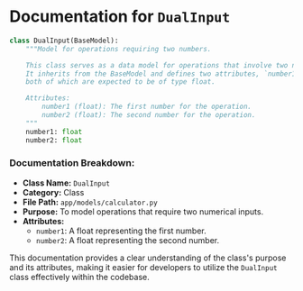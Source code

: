 # Documentation for `DualInput`

```python
class DualInput(BaseModel):
    """Model for operations requiring two numbers.

    This class serves as a data model for operations that involve two numerical inputs.
    It inherits from the BaseModel and defines two attributes, `number1` and `number2`, 
    both of which are expected to be of type float.

    Attributes:
        number1 (float): The first number for the operation.
        number2 (float): The second number for the operation.
    """
    number1: float
    number2: float
``` 

### Documentation Breakdown:

- **Class Name:** `DualInput`
- **Category:** Class
- **File Path:** `app/models/calculator.py`
- **Purpose:** To model operations that require two numerical inputs.
- **Attributes:**
  - `number1`: A float representing the first number.
  - `number2`: A float representing the second number.

This documentation provides a clear understanding of the class's purpose and its attributes, making it easier for developers to utilize the `DualInput` class effectively within the codebase.